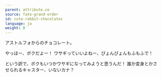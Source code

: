 ```yaml
---
parent: attribute.ce
source: fate-grand-order
id: cute-rabbit-chocolates
language: ja
weight: 0
---
```


アストルフォからのチョコレート。

やっほー、ボクだよー！
ウサギっていいよねー、ぴょんぴょんもふもふで！

という訳で、ボクもいつかウサギになってみようと思うんだ！
誰か変身とかさせられるキャスター、いないカナ？
